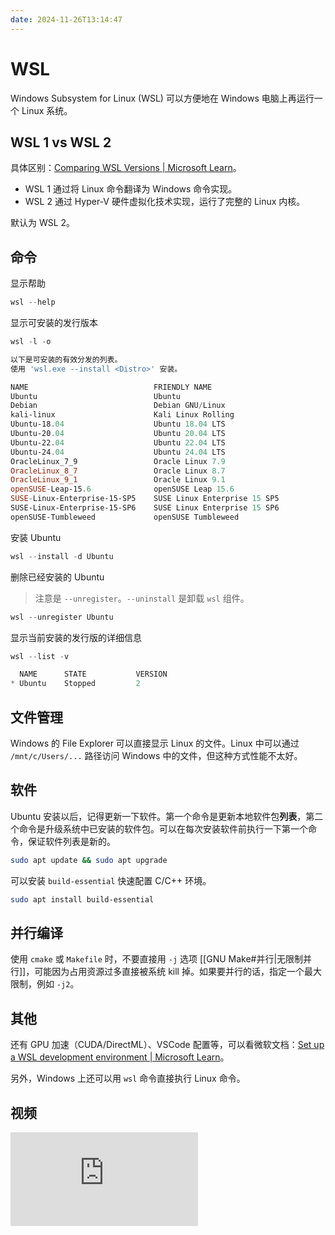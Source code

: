 ```yaml
---
date: 2024-11-26T13:14:47
---
```


# WSL

Windows Subsystem for Linux (WSL) 可以方便地在 Windows 电脑上再运行一个 Linux 系统。

## WSL 1 vs WSL 2

具体区别：[Comparing WSL Versions | Microsoft Learn](https://learn.microsoft.com/en-us/windows/wsl/compare-versions)。

- WSL 1 通过将 Linux 命令翻译为 Windows 命令实现。
- WSL 2 通过 Hyper-V 硬件虚拟化技术实现，运行了完整的 Linux 内核。

默认为 WSL 2。

## 命令

显示帮助

``` powershell
wsl --help
```

显示可安装的发行版本

``` powershell
wsl -l -o
```

``` powershell
以下是可安装的有效分发的列表。
使用 'wsl.exe --install <Distro>' 安装。

NAME                            FRIENDLY NAME
Ubuntu                          Ubuntu
Debian                          Debian GNU/Linux
kali-linux                      Kali Linux Rolling
Ubuntu-18.04                    Ubuntu 18.04 LTS
Ubuntu-20.04                    Ubuntu 20.04 LTS
Ubuntu-22.04                    Ubuntu 22.04 LTS
Ubuntu-24.04                    Ubuntu 24.04 LTS
OracleLinux_7_9                 Oracle Linux 7.9
OracleLinux_8_7                 Oracle Linux 8.7
OracleLinux_9_1                 Oracle Linux 9.1
openSUSE-Leap-15.6              openSUSE Leap 15.6
SUSE-Linux-Enterprise-15-SP5    SUSE Linux Enterprise 15 SP5
SUSE-Linux-Enterprise-15-SP6    SUSE Linux Enterprise 15 SP6
openSUSE-Tumbleweed             openSUSE Tumbleweed
```

安装 Ubuntu

``` powershell
wsl --install -d Ubuntu
```

删除已经安装的 Ubuntu

> 注意是 `--unregister`。`--uninstall` 是卸载 `wsl` 组件。

``` powershell
wsl --unregister Ubuntu
```

显示当前安装的发行版的详细信息

``` powershell
wsl --list -v
```

``` powershell
  NAME      STATE           VERSION
* Ubuntu    Stopped         2
```

## 文件管理

Windows 的 File Explorer 可以直接显示 Linux 的文件。Linux 中可以通过 `/mnt/c/Users/...` 路径访问 Windows 中的文件，但这种方式性能不太好。

## 软件

Ubuntu 安装以后，记得更新一下软件。第一个命令是更新本地软件包**列表**，第二个命令是升级系统中已安装的软件包。可以在每次安装软件前执行一下第一个命令，保证软件列表是新的。

``` bash
sudo apt update && sudo apt upgrade
```

可以安装 `build-essential` 快速配置 C/C++ 环境。

``` bash
sudo apt install build-essential
```

## 并行编译

使用 `cmake` 或 `Makefile` 时，不要直接用 `-j` 选项 [[GNU Make#并行|无限制并行]]，可能因为占用资源过多直接被系统 kill 掉。如果要并行的话，指定一个最大限制，例如 `-j2`。

## 其他

还有 GPU 加速（CUDA/DirectML）、VSCode 配置等，可以看微软文档：[Set up a WSL development environment | Microsoft Learn](https://learn.microsoft.com/en-us/windows/wsl/setup/environment)。

另外，Windows 上还可以用 `wsl` 命令直接执行 Linux 命令。

## 视频

<div class="responsive-video-container">
    <iframe src="https://player.bilibili.com/player.html?isOutside=true&aid=1856395884&bvid=BV1tW42197za&cid=1630340704&p=1&autoplay=0" scrolling="no" border="0" frameborder="no" framespacing="0" allowfullscreen="true"></iframe>
</div>
